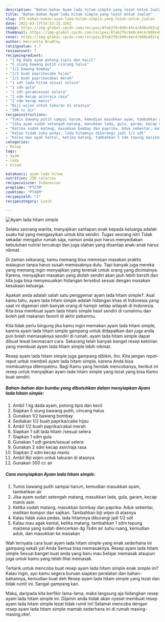 ```yaml
---
description: "Bahan-bahan Ayam lada hitam simple yang lezat Untuk Jualan"
title: "Bahan-bahan Ayam lada hitam simple yang lezat Untuk Jualan"
slug: 975-bahan-bahan-ayam-lada-hitam-simple-yang-lezat-untuk-jualan
date: 2021-03-17T14:53:15.336Z
image: https://img-global.cpcdn.com/recipes/8fab2f6c940c44c4/680x482cq70/ayam-lada-hitam-simple-foto-resep-utama.jpg
thumbnail: https://img-global.cpcdn.com/recipes/8fab2f6c940c44c4/680x482cq70/ayam-lada-hitam-simple-foto-resep-utama.jpg
cover: https://img-global.cpcdn.com/recipes/8fab2f6c940c44c4/680x482cq70/ayam-lada-hitam-simple-foto-resep-utama.jpg
author: Henrietta Bradley
ratingvalue: 3.7
reviewcount: 7
recipeingredient:
- "1 kg dada ayam potong tipis dan kecil"
- "5 siung bawang putih cincang halus"
- "1/2 bawang bombay"
- "1/2 buah paprikacabe hijau"
- "1/2 buah paprikacabai merah"
- "1 sdt lada hitam sesuai selera"
- "1 sdm gula"
- "1 sdt garamsesuai selera"
- "2 sdm kecap asinraja rasa"
- "2 sdm kecap manis"
- "Biji wijen untuk taburan di atasnya"
- "300 cc air"
recipeinstructions:
- "Tumis bawang putih sampai harum, kemudian masukkan ayam, tambahkan air"
- "Jika ayam sudah setengah matang, masukkan lada, gula, garam, kecap manis asin"
- "Ketika sudah matang, masukkan bombay dan paprika. Aduk sebentar, matikan kompor dan sajikan. Tambahkan biji wijen di atasnya"
- "Kalau tidak suka pedas, lada hitamnya dikurangi jadi 1/2 sdt"
- "Kalau mau agak kental, ketika matang, tambahkan 1 sdm tepung maizena yang sudah diencerkan dg 7sdm air suhu ruang, kemudian aduk, dan masukkan ke masakan"
categories:
- Resep
tags:
- ayam
- lada
- hitam

katakunci: ayam lada hitam 
nutrition: 250 calories
recipecuisine: Indonesian
preptime: "PT27M"
cooktime: "PT46M"
recipeyield: "2"
recipecategory: Lunch

---
```



![Ayam lada hitam simple](https://img-global.cpcdn.com/recipes/8fab2f6c940c44c4/680x482cq70/ayam-lada-hitam-simple-foto-resep-utama.jpg)

Selaku seorang wanita, menyajikan santapan enak kepada keluarga adalah suatu hal yang mengasyikan untuk kita sendiri. Tugas seorang istri Tidak sekadar mengatur rumah saja, namun anda pun harus menyediakan kebutuhan nutrisi tercukupi dan juga olahan yang disantap anak-anak harus nikmat.

Di zaman  sekarang, kamu memang bisa memesan masakan praktis walaupun tanpa harus susah memasaknya dulu. Tapi banyak juga mereka yang memang ingin menyajikan yang terenak untuk orang yang dicintainya. Karena, menyajikan masakan yang diolah sendiri akan jauh lebih bersih dan kita juga bisa menyesuaikan hidangan tersebut sesuai dengan masakan kesukaan keluarga. 



Apakah anda adalah salah satu penggemar ayam lada hitam simple?. Asal kamu tahu, ayam lada hitam simple adalah hidangan khas di Indonesia yang saat ini digemari oleh banyak orang di hampir setiap wilayah di Indonesia. Kita bisa membuat ayam lada hitam simple hasil sendiri di rumahmu dan boleh jadi makanan favorit di akhir pekanmu.

Kita tidak perlu bingung jika kamu ingin memakan ayam lada hitam simple, karena ayam lada hitam simple gampang untuk didapatkan dan juga anda pun boleh memasaknya sendiri di rumah. ayam lada hitam simple dapat dibuat lewat bermacam cara. Sekarang telah banyak banget resep kekinian yang membuat ayam lada hitam simple lebih nikmat.

Resep ayam lada hitam simple juga gampang dibikin, lho. Kita jangan repot-repot untuk membeli ayam lada hitam simple, karena Anda bisa membuatnya ditempatmu. Bagi Kamu yang hendak mencobanya, berikut ini resep untuk menyajikan ayam lada hitam simple yang lezat yang bisa Kamu buat sendiri.

<!--inarticleads1-->

##### Bahan-bahan dan bumbu yang dibutuhkan dalam menyiapkan Ayam lada hitam simple:

1. Ambil 1 kg dada ayam, potong tipis dan kecil
1. Siapkan 5 siung bawang putih, cincang halus
1. Gunakan 1/2 bawang bombay
1. Sediakan 1/2 buah paprika/cabe hijau
1. Ambil 1/2 buah paprika/cabai merah
1. Siapkan 1 sdt lada hitam /sesuai selera
1. Siapkan 1 sdm gula
1. Gunakan 1 sdt garam/sesuai selera
1. Gunakan 2 sdm kecap asin/raja rasa
1. Siapkan 2 sdm kecap manis
1. Ambil Biji wijen untuk taburan di atasnya
1. Gunakan 300 cc air




<!--inarticleads2-->

##### Cara menyiapkan Ayam lada hitam simple:

1. Tumis bawang putih sampai harum, kemudian masukkan ayam, tambahkan air
1. Jika ayam sudah setengah matang, masukkan lada, gula, garam, kecap manis asin
1. Ketika sudah matang, masukkan bombay dan paprika. Aduk sebentar, matikan kompor dan sajikan. Tambahkan biji wijen di atasnya
1. Kalau tidak suka pedas, lada hitamnya dikurangi jadi 1/2 sdt
1. Kalau mau agak kental, ketika matang, tambahkan 1 sdm tepung maizena yang sudah diencerkan dg 7sdm air suhu ruang, kemudian aduk, dan masukkan ke masakan




Wah ternyata cara buat ayam lada hitam simple yang enak sederhana ini gampang sekali ya! Anda Semua bisa memasaknya. Resep ayam lada hitam simple Sesuai banget buat anda yang baru mau belajar memasak ataupun juga untuk kamu yang telah lihai memasak.

Tertarik untuk mencoba buat resep ayam lada hitam simple enak simple ini? Kalau ingin, ayo kamu segera buruan siapkan peralatan dan bahan-bahannya, kemudian buat deh Resep ayam lada hitam simple yang lezat dan tidak rumit ini. Sangat gampang kan. 

Maka, daripada kita berfikir lama-lama, maka langsung aja hidangkan resep ayam lada hitam simple ini. Dijamin anda tiidak akan nyesel membuat resep ayam lada hitam simple lezat tidak rumit ini! Selamat mencoba dengan resep ayam lada hitam simple mantab sederhana ini di rumah masing-masing,oke!.

